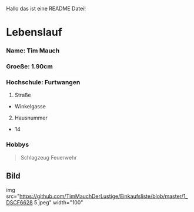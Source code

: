 Hallo das ist eine README Datei!

# Lebenslauf

### Name:		Tim Mauch
### Groeße:		1.90cm
### Hochschule:		Furtwangen

1. Straße
* Winkelgasse
2. Hausnummer
* 14

### Hobbys

> Schlagzeug
> Feuerwehr

## Bild
img src="https://github.com/TimMauchDerLustige/Einkaufsliste/blob/master/1_DSCF6628 5.jpeg" width="100"

